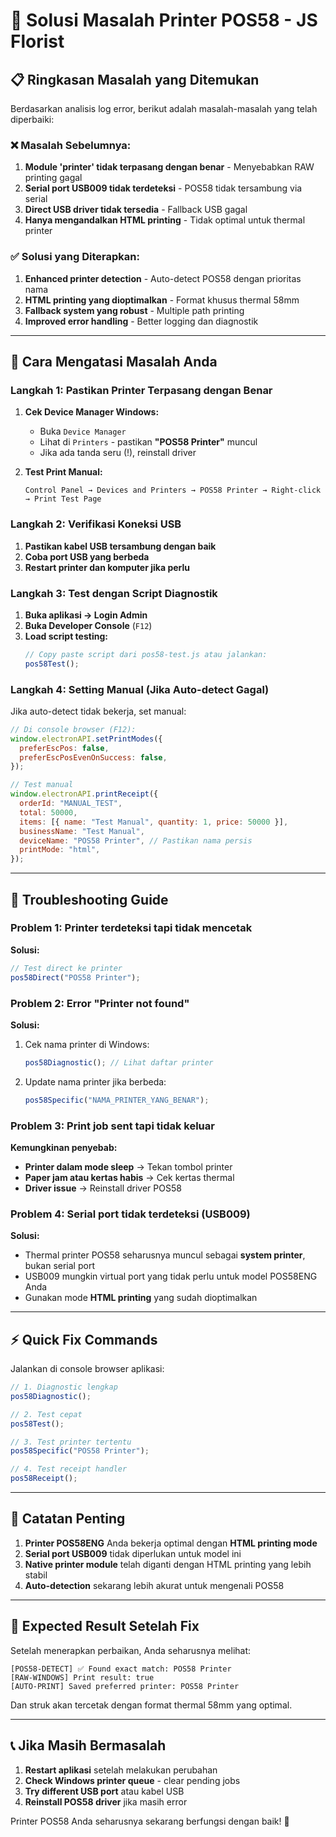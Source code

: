 # 🔧 Solusi Masalah Printer POS58 - JS Florist

## 📋 **Ringkasan Masalah yang Ditemukan**

Berdasarkan analisis log error, berikut adalah masalah-masalah yang telah diperbaiki:

### ❌ **Masalah Sebelumnya:**

1. **Module 'printer' tidak terpasang dengan benar** - Menyebabkan RAW printing gagal
2. **Serial port USB009 tidak terdeteksi** - POS58 tidak tersambung via serial
3. **Direct USB driver tidak tersedia** - Fallback USB gagal
4. **Hanya mengandalkan HTML printing** - Tidak optimal untuk thermal printer

### ✅ **Solusi yang Diterapkan:**

1. **Enhanced printer detection** - Auto-detect POS58 dengan prioritas nama
2. **HTML printing yang dioptimalkan** - Format khusus thermal 58mm
3. **Fallback system yang robust** - Multiple path printing
4. **Improved error handling** - Better logging dan diagnostik

---

## 🚀 **Cara Mengatasi Masalah Anda**

### **Langkah 1: Pastikan Printer Terpasang dengan Benar**

1. **Cek Device Manager Windows:**

   - Buka `Device Manager`
   - Lihat di `Printers` - pastikan **"POS58 Printer"** muncul
   - Jika ada tanda seru (!), reinstall driver

2. **Test Print Manual:**
   ```
   Control Panel → Devices and Printers → POS58 Printer → Right-click → Print Test Page
   ```

### **Langkah 2: Verifikasi Koneksi USB**

1. **Pastikan kabel USB tersambung dengan baik**
2. **Coba port USB yang berbeda**
3. **Restart printer dan komputer jika perlu**

### **Langkah 3: Test dengan Script Diagnostik**

1. **Buka aplikasi → Login Admin**
2. **Buka Developer Console** (`F12`)
3. **Load script testing:**
   ```javascript
   // Copy paste script dari pos58-test.js atau jalankan:
   pos58Test();
   ```

### **Langkah 4: Setting Manual (Jika Auto-detect Gagal)**

Jika auto-detect tidak bekerja, set manual:

```javascript
// Di console browser (F12):
window.electronAPI.setPrintModes({
  preferEscPos: false,
  preferEscPosEvenOnSuccess: false,
});

// Test manual
window.electronAPI.printReceipt({
  orderId: "MANUAL_TEST",
  total: 50000,
  items: [{ name: "Test Manual", quantity: 1, price: 50000 }],
  businessName: "Test Manual",
  deviceName: "POS58 Printer", // Pastikan nama persis
  printMode: "html",
});
```

---

## 🔧 **Troubleshooting Guide**

### **Problem 1: Printer terdeteksi tapi tidak mencetak**

**Solusi:**

```javascript
// Test direct ke printer
pos58Direct("POS58 Printer");
```

### **Problem 2: Error "Printer not found"**

**Solusi:**

1. Cek nama printer di Windows:
   ```javascript
   pos58Diagnostic(); // Lihat daftar printer
   ```
2. Update nama printer jika berbeda:
   ```javascript
   pos58Specific("NAMA_PRINTER_YANG_BENAR");
   ```

### **Problem 3: Print job sent tapi tidak keluar**

**Kemungkinan penyebab:**

- **Printer dalam mode sleep** → Tekan tombol printer
- **Paper jam atau kertas habis** → Cek kertas thermal
- **Driver issue** → Reinstall driver POS58

### **Problem 4: Serial port tidak terdeteksi (USB009)**

**Solusi:**

- Thermal printer POS58 seharusnya muncul sebagai **system printer**, bukan serial port
- USB009 mungkin virtual port yang tidak perlu untuk model POS58ENG Anda
- Gunakan mode **HTML printing** yang sudah dioptimalkan

---

## ⚡ **Quick Fix Commands**

Jalankan di console browser aplikasi:

```javascript
// 1. Diagnostic lengkap
pos58Diagnostic();

// 2. Test cepat
pos58Test();

// 3. Test printer tertentu
pos58Specific("POS58 Printer");

// 4. Test receipt handler
pos58Receipt();
```

---

## 📝 **Catatan Penting**

1. **Printer POS58ENG** Anda bekerja optimal dengan **HTML printing mode**
2. **Serial port USB009** tidak diperlukan untuk model ini
3. **Native printer module** telah diganti dengan HTML printing yang lebih stabil
4. **Auto-detection** sekarang lebih akurat untuk mengenali POS58

---

## 🎯 **Expected Result Setelah Fix**

Setelah menerapkan perbaikan, Anda seharusnya melihat:

```
[POS58-DETECT] ✅ Found exact match: POS58 Printer
[RAW-WINDOWS] Print result: true
[AUTO-PRINT] Saved preferred printer: POS58 Printer
```

Dan struk akan tercetak dengan format thermal 58mm yang optimal.

---

## 📞 **Jika Masih Bermasalah**

1. **Restart aplikasi** setelah melakukan perubahan
2. **Check Windows printer queue** - clear pending jobs
3. **Try different USB port** atau kabel USB
4. **Reinstall POS58 driver** jika masih error

Printer POS58 Anda seharusnya sekarang berfungsi dengan baik! 🎉
